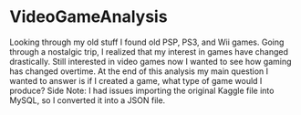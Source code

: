# VideoGameAnalysis
Looking through my old stuff I found old PSP, PS3, and Wii games. Going through a nostalgic trip, I realized that my interest in games have changed drastically. Still interested in video games now I wanted to see how gaming has changed overtime. At the end of this analysis my main question I wanted to answer is if I created a game, what type of game would I produce?
Side Note: I had issues importing the original Kaggle file into MySQL, so I converted it into a JSON file. 
